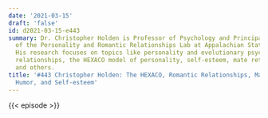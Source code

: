 ```yaml
---
date: '2021-03-15'
draft: 'false'
id: d2021-03-15-e443
summary: Dr. Christopher Holden is Professor of Psychology and Principal Investigator
  of the Personality and Romantic Relationships Lab at Appalachian State University.
  His research focuses on topics like personality and evolutionary psychology, romantic
  relationships, the HEXACO model of personality, self-esteem, mate retention behavior,
  and others.
title: '#443 Christopher Holden: The HEXACO, Romantic Relationships, Mate Retention,
  Humor, and Self-esteem'
---
```

{{< episode >}}
